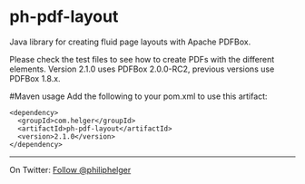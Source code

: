 ph-pdf-layout
=============

Java library for creating fluid page layouts with Apache PDFBox.

Please check the test files to see how to create PDFs with the different elements.
Version 2.1.0 uses PDFBox 2.0.0-RC2, previous versions use PDFBox 1.8.x.

#Maven usage
Add the following to your pom.xml to use this artifact:
```
<dependency>
  <groupId>com.helger</groupId>
  <artifactId>ph-pdf-layout</artifactId>
  <version>2.1.0</version>
</dependency>
```

---

On Twitter: <a href="https://twitter.com/philiphelger">Follow @philiphelger</a>
